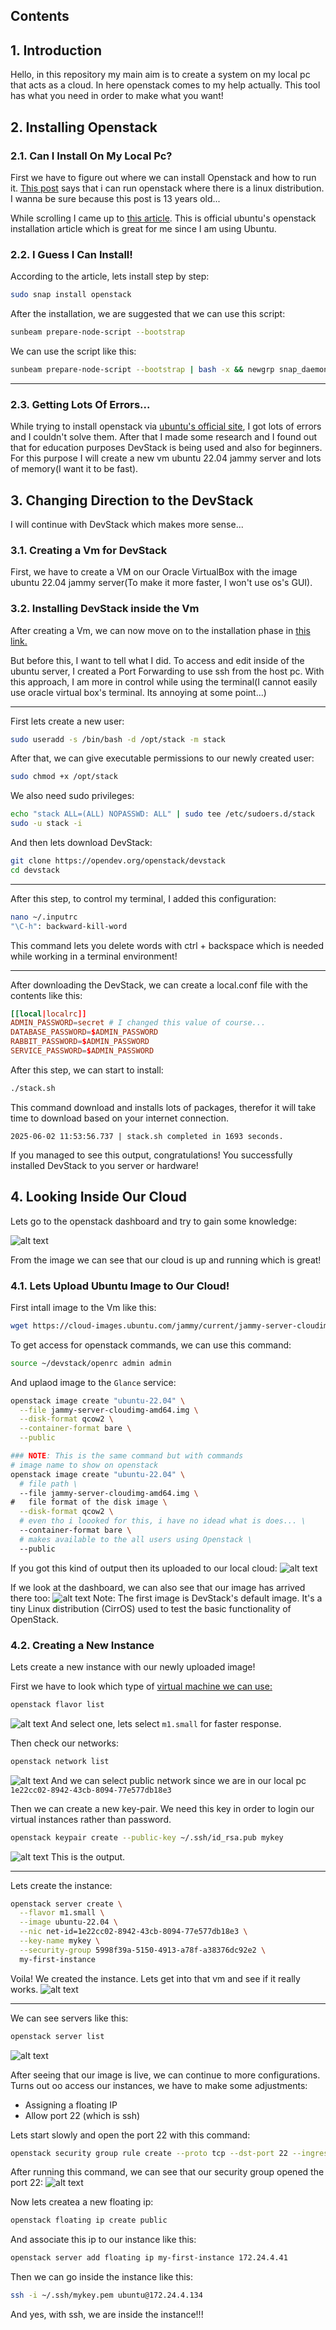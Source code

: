 ## Contents


## 1. Introduction

Hello, in this repository my main aim is to create a system on my local pc that acts as a cloud. In here openstack comes to my help actually. This tool has what you need in order to make what you want!


## 2. Installing Openstack

### 2.1. Can I Install On My Local Pc?

First we have to figure out where we can install Openstack and how to run it. [This post](https://stackoverflow.com/questions/10856551/is-it-possible-to-run-openstack-on-a-laptop-desktop) says that i can run openstack where there is a linux distribution. I wanna be sure because this post is 13 years old...

While scrolling I came up to [this article](https://ubuntu.com/openstack/install). This is official ubuntu's openstack installation article which is great for me since I am using Ubuntu.

### 2.2. I Guess I Can Install!

According to the article, lets install step by step:
```bash
sudo snap install openstack
```

After the installation, we are suggested that we can use this script:
```bash
sunbeam prepare-node-script --bootstrap
```

We can use the script like this:
```bash
sunbeam prepare-node-script --bootstrap | bash -x && newgrp snap_daemon
```

---

### 2.3. Getting Lots Of Errors...

While trying to install openstack via [ubuntu's official site](https://ubuntu.com/openstack/install), I got lots of errors and I couldn't solve them. After that I made some research and I found out that for education purposes DevStack is being used and also for beginners. For this purpose I will create a new vm ubuntu 22.04 jammy server and lots of memory(I want it to be fast). 

## 3. Changing Direction to the DevStack

I will continue with DevStack which makes more sense...

### 3.1. Creating a Vm for DevStack 

First, we have to create a VM on our Oracle VirtualBox with the image ubuntu 22.04 jammy server(To make it more faster, I won't use os's GUI).

### 3.2. Installing DevStack inside the Vm

After creating a Vm, we can now move on to the installation phase in [this link.](https://docs.openstack.org/devstack/latest/)

But before this, I want to tell what I did. To access and edit inside of the ubuntu server, I created a Port Forwarding to use ssh from the host pc. With this approach, I am more in control while using the terminal(I cannot easily use oracle virtual box's terminal. Its annoying at some point...)

---

First lets create a new user:
```bash
sudo useradd -s /bin/bash -d /opt/stack -m stack
```

After that, we can give executable permissions to our newly created user:
```bash
sudo chmod +x /opt/stack
```

We also need sudo privileges:
```bash
echo "stack ALL=(ALL) NOPASSWD: ALL" | sudo tee /etc/sudoers.d/stack
sudo -u stack -i
```

And then lets download DevStack:
```bash
git clone https://opendev.org/openstack/devstack
cd devstack
```

---

After this step, to control my terminal, I added this configuration:
```bash
nano ~/.inputrc
"\C-h": backward-kill-word
```
This command lets you delete words with ctrl + backspace which is needed while working in a terminal environment!

---

After downloading the DevStack, we can create a local.conf file with the contents like this:
```conf
[[local|localrc]]
ADMIN_PASSWORD=secret # I changed this value of course...
DATABASE_PASSWORD=$ADMIN_PASSWORD
RABBIT_PASSWORD=$ADMIN_PASSWORD
SERVICE_PASSWORD=$ADMIN_PASSWORD
```

After this step, we can start to install:
```bash 
./stack.sh
```

This command download and installs lots of packages, therefor it will take time to download based on your internet connection.

```output
2025-06-02 11:53:56.737 | stack.sh completed in 1693 seconds.
```
If you managed to see this output, congratulations! You successfully installed DevStack to you server or hardware!

## 4. Looking Inside Our **Cloud**

Lets go to the openstack dashboard and try to gain some knowledge:

![alt text](images/image.png)

From the image we can see that our cloud is up and running which is great!

### 4.1. Lets Upload Ubuntu Image to Our Cloud!

First intall image to the Vm like this:
```bash
wget https://cloud-images.ubuntu.com/jammy/current/jammy-server-cloudimg-amd64.img
```

To get access for openstack commands, we can use this command:
```bash
source ~/devstack/openrc admin admin
```

And uplaod image to the `Glance` service:
```bash
openstack image create "ubuntu-22.04" \
  --file jammy-server-cloudimg-amd64.img \
  --disk-format qcow2 \
  --container-format bare \
  --public
```

```bash
### NOTE: This is the same command but with commands
# image name to show on openstack
openstack image create "ubuntu-22.04" \ 
  # file path \
  --file jammy-server-cloudimg-amd64.img \
#   file format of the disk image \
  --disk-format qcow2 \ 
  # even tho i loooked for this, i have no idead what is does... \
  --container-format bare \
  # makes available to the all users using Openstack \
  --public 
```

If you got this kind of output then its uploaded to our local cloud:
![alt text](images/image-2.png)

If we look at the dashboard, we can also see that our image has arrived there too:
![alt text](images/image-3.png)
Note: The first image is DevStack's default image. It's a tiny Linux distribution (CirrOS) used to test the basic functionality of OpenStack.

### 4.2. Creating a New Instance

Lets create a new instance with our newly uploaded image!

First we have to look which type of [virtual machine we can use:](https://docs.openstack.org/nova/rocky/user/flavors.html)
```bash
openstack flavor list
```
![alt text](images/image-4.png)
And select one, lets select `m1.small` for faster response.

Then check our networks:
```bash
openstack network list
```
![alt text](images/image-5.png)
And we can select public network since we are in our local pc `1e22cc02-8942-43cb-8094-77e577db18e3`

Then we can create a new key-pair. We need this key in order to login our virtual instances rather than password.
```bash
openstack keypair create --public-key ~/.ssh/id_rsa.pub mykey
```
![alt text](images/image-6.png)
This is the output.

--- 

Lets create the instance:
```bash
openstack server create \
  --flavor m1.small \
  --image ubuntu-22.04 \
  --nic net-id=1e22cc02-8942-43cb-8094-77e577db18e3 \
  --key-name mykey \
  --security-group 5998f39a-5150-4913-a78f-a38376dc92e2 \
  my-first-instance
```

Voila! We created the instance. Lets get into that vm and see if it really works.
![alt text](images/image-7.png)

--- 

We can see servers like this:
```bash
openstack server list
```

![alt text](images/image-8.png)

After seeing that our image is live, we can continue to more configurations. Turns out oo access our instances, we have to make some adjustments:

 - Assigning a floating IP
 - Allow port 22 (which is ssh)

Lets start slowly and open the port 22 with this command:
```bash
openstack security group rule create --proto tcp --dst-port 22 --ingress [security_gruop_id]
```

After running this command, we can see that our security group opened the port 22:
![alt text](images/image-9.png)

Now lets createa a new floating ip:
```bash
openstack floating ip create public
```

And associate this ip to our instance like this:
```bash
openstack server add floating ip my-first-instance 172.24.4.41
```

Then we can go inside the instance like this:
```bash
ssh -i ~/.ssh/mykey.pem ubuntu@172.24.4.134
```

And yes, with ssh, we are inside the instance!!!
